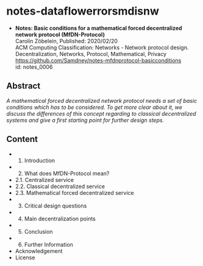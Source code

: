 # notes-dataflowerrorsmdisnw

* **Notes: Basic conditions for a mathematical forced decentralized network protocol (MfDN-Protocol)**  
Carolin Zöbelein, Published: 2020/02/20  
ACM Computing Classification: Networks - Network protocol design.  
Decentralization, Networks, Protocol, Mathematical, Privacy   
https://github.com/Samdney/notes-mfdnprotocol-basicconditions  
id: notes_0006  

## Abstract
*A mathematical forced decentralized network protocol needs a set of basic conditions which has to be considered. To get more clear about it, we discuss the differences of this concept regarding to classical decentralized systems and give a first starting point for further design steps.*  

## Content
* 1. Introduction  
* 2. What does MfDN-Protocol mean?  
* 2.1. Centralized service  
* 2.2. Classical decentralized service  
* 2.3. Mathematical forced decentralized service  
* 3. Critical design questions  
* 4. Main decentralization points  
* 5. Conclusion  
* 6. Further Information  
* Acknowledgement  
* License
